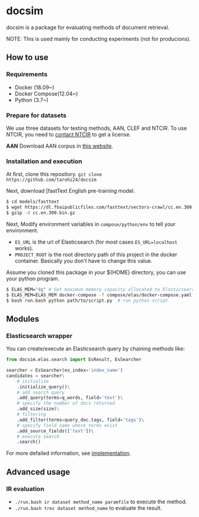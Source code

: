 docsim
=========

docsim is a package for evaluating methods of document retrieval.

NOTE: This is used mainly for conducting experiments (not for producions).

## How to use

### Requirements

- Docker (18.09~)
- Docker Compose(12.04~)
- Python (3.7~)

### Prepare for datasets

We use three datasets for testing methods, AAN, CLEF and NTCIR. To use NTCIR, you need to [contact NTCIR](http://research.nii.ac.jp/ntcir/permission/ntcir-6/perm-en-PATENT.html) to get a license.

**AAN** Download AAN corpus in [this website](http://aan.how/download/).

### Installation and execution
At first, clone this repository. `git clone https://github.com/tarohi24/docsim`

Next, download [fastText English pre-training model.

```sh
$ cd models/fasttext
$ wget https://dl.fbaipublicfiles.com/fasttext/vectors-crawl/cc.en.300.bin.gz
$ gzip -d cc.en.300.bin.gz
```

Next, Modify environment variables in `compose/python/env` to tell your environment.

- `ES_URL` is the url of Elasticsearch (for most cases `ES_URL=localhost` works).
- `PROJECT_ROOT` is the root directory path of this project in the docker container. Basically you don't have to change this value.

Assume you cloned this package in your ${HOME} directory,  you can use your python program.

```bash
$ ELAS_MEM="4g" # Set maximum memory capacity allocated to Elasticsearch
$ ELAS_MEM=ELAS_MEM docker-compose -f compose/elas/docker-compose.yaml up -d # launch Elasticsearch (if you don't have launched any ES servers)
$ bash run.bash python path/to/script.py  # run python script
```


## Modules

### Elasticsearch wrapper
You can create/execute an Elasticsearch query by chaining methods like:

```python
from docsim.elas.search import EsResult, EsSearcher

searcher = EsSearcher(es_index='index_name')
candidates = searcher\
    # initialize
    .initialize_query()\
    # add search query
    .add_query(terms=q_words, field='text')\
    # specify the number of docs returned
    .add_size(size)\
    # filtering
    .add_filter(terms=query_doc.tags, field='tags')\
    # specify field name where terms exist
    .add_source_fields(['text'])\
    # execute search
    .search()
```

For more defailed information, see [implementation](https://github.com/tarohi24/docsim/blob/master/docsim/elas/search.py).


## Advanced usage

### IR evaluation

- `./run.bash ir dataset method_name paramfile` to execute the method.
- `./run.bash trec dataset method_name` to evaluate the result.
